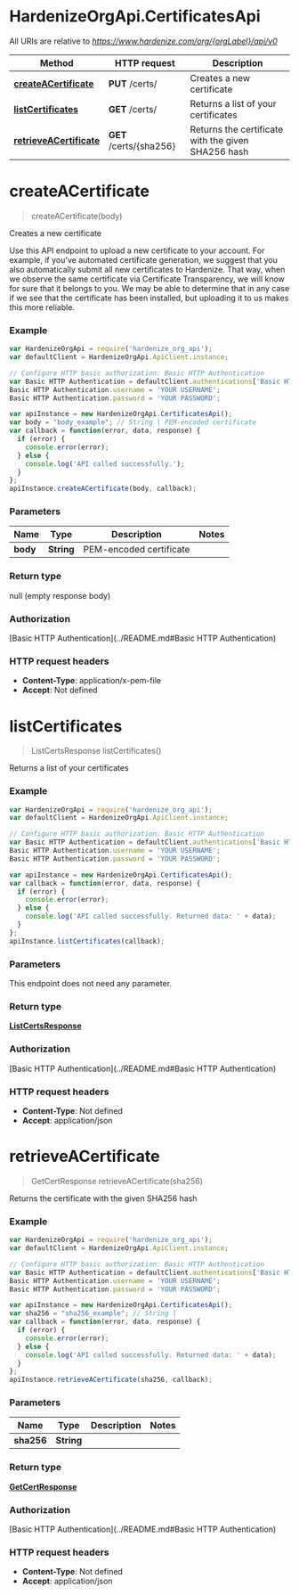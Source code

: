 # HardenizeOrgApi.CertificatesApi

All URIs are relative to *https://www.hardenize.com/org/{orgLabel}/api/v0*

Method | HTTP request | Description
------------- | ------------- | -------------
[**createACertificate**](CertificatesApi.md#createACertificate) | **PUT** /certs/ | Creates a new certificate
[**listCertificates**](CertificatesApi.md#listCertificates) | **GET** /certs/ | Returns a list of your certificates
[**retrieveACertificate**](CertificatesApi.md#retrieveACertificate) | **GET** /certs/{sha256} | Returns the certificate with the given SHA256 hash


<a name="createACertificate"></a>
# **createACertificate**
> createACertificate(body)

Creates a new certificate

Use this API endpoint to upload a new certificate to your account. For example, if you&#39;ve automated certificate generation, we suggest that you also automatically submit all new certificates to Hardenize. That way, when we observe the same certificate via Certificate Transparency, we will know for sure that it belongs to you. We may be able to determine that in any case if we see that the certificate has been installed, but uploading it to us makes this more reliable. 

### Example
```javascript
var HardenizeOrgApi = require('hardenize_org_api');
var defaultClient = HardenizeOrgApi.ApiClient.instance;

// Configure HTTP basic authorization: Basic HTTP Authentication
var Basic HTTP Authentication = defaultClient.authentications['Basic HTTP Authentication'];
Basic HTTP Authentication.username = 'YOUR USERNAME';
Basic HTTP Authentication.password = 'YOUR PASSWORD';

var apiInstance = new HardenizeOrgApi.CertificatesApi();
var body = "body_example"; // String | PEM-encoded certificate
var callback = function(error, data, response) {
  if (error) {
    console.error(error);
  } else {
    console.log('API called successfully.');
  }
};
apiInstance.createACertificate(body, callback);
```

### Parameters

Name | Type | Description  | Notes
------------- | ------------- | ------------- | -------------
 **body** | **String**| PEM-encoded certificate | 

### Return type

null (empty response body)

### Authorization

[Basic HTTP Authentication](../README.md#Basic HTTP Authentication)

### HTTP request headers

 - **Content-Type**: application/x-pem-file
 - **Accept**: Not defined

<a name="listCertificates"></a>
# **listCertificates**
> ListCertsResponse listCertificates()

Returns a list of your certificates

### Example
```javascript
var HardenizeOrgApi = require('hardenize_org_api');
var defaultClient = HardenizeOrgApi.ApiClient.instance;

// Configure HTTP basic authorization: Basic HTTP Authentication
var Basic HTTP Authentication = defaultClient.authentications['Basic HTTP Authentication'];
Basic HTTP Authentication.username = 'YOUR USERNAME';
Basic HTTP Authentication.password = 'YOUR PASSWORD';

var apiInstance = new HardenizeOrgApi.CertificatesApi();
var callback = function(error, data, response) {
  if (error) {
    console.error(error);
  } else {
    console.log('API called successfully. Returned data: ' + data);
  }
};
apiInstance.listCertificates(callback);
```

### Parameters
This endpoint does not need any parameter.

### Return type

[**ListCertsResponse**](ListCertsResponse.md)

### Authorization

[Basic HTTP Authentication](../README.md#Basic HTTP Authentication)

### HTTP request headers

 - **Content-Type**: Not defined
 - **Accept**: application/json

<a name="retrieveACertificate"></a>
# **retrieveACertificate**
> GetCertResponse retrieveACertificate(sha256)

Returns the certificate with the given SHA256 hash

### Example
```javascript
var HardenizeOrgApi = require('hardenize_org_api');
var defaultClient = HardenizeOrgApi.ApiClient.instance;

// Configure HTTP basic authorization: Basic HTTP Authentication
var Basic HTTP Authentication = defaultClient.authentications['Basic HTTP Authentication'];
Basic HTTP Authentication.username = 'YOUR USERNAME';
Basic HTTP Authentication.password = 'YOUR PASSWORD';

var apiInstance = new HardenizeOrgApi.CertificatesApi();
var sha256 = "sha256_example"; // String | 
var callback = function(error, data, response) {
  if (error) {
    console.error(error);
  } else {
    console.log('API called successfully. Returned data: ' + data);
  }
};
apiInstance.retrieveACertificate(sha256, callback);
```

### Parameters

Name | Type | Description  | Notes
------------- | ------------- | ------------- | -------------
 **sha256** | **String**|  | 

### Return type

[**GetCertResponse**](GetCertResponse.md)

### Authorization

[Basic HTTP Authentication](../README.md#Basic HTTP Authentication)

### HTTP request headers

 - **Content-Type**: Not defined
 - **Accept**: application/json

